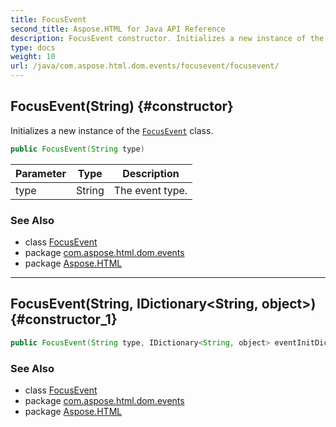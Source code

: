 ```yaml
---
title: FocusEvent
second_title: Aspose.HTML for Java API Reference
description: FocusEvent constructor. Initializes a new instance of the FocusEvent class
type: docs
weight: 10
url: /java/com.aspose.html.dom.events/focusevent/focusevent/
---
```

## FocusEvent(String) {#constructor}

Initializes a new instance of the [`FocusEvent`](../) class.

```java
public FocusEvent(String type)
```

| Parameter | Type | Description |
| --- | --- | --- |
| type | String | The event type. |

### See Also

* class [FocusEvent](../)
* package [com.aspose.html.dom.events](../../../com.aspose.html.dom.events/)
* package [Aspose.HTML](../../../)

---

## FocusEvent(String, IDictionary&lt;String, object&gt;) {#constructor_1}

```java
public FocusEvent(String type, IDictionary<String, object> eventInitDict)
```

### See Also

* class [FocusEvent](../)
* package [com.aspose.html.dom.events](../../../com.aspose.html.dom.events/)
* package [Aspose.HTML](../../../)
